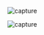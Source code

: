 ![capture](https://github.com/user-attachments/assets/75d87f3a-9949-4b37-8963-7d1b0828c48b)





![capture](https://github.com/user-attachments/assets/5250a659-8348-4b98-8f09-37595db89d6d)
